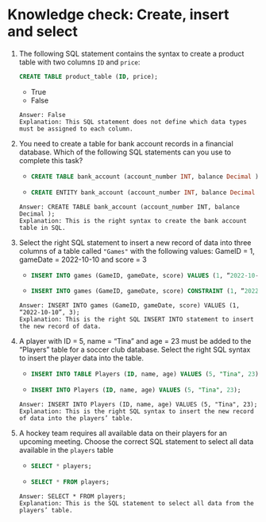 # Knowledge check: Create, insert and select

1. The following SQL statement contains the syntax to create a product table with two columns `ID` and `price`:
    ```sql
    CREATE TABLE product_table (ID, price);
    ```
    - True
    - False
    ```
    Answer: False
    Explanation: This SQL statement does not define which data types must be assigned to each column.
    ```

2. You need to create a table for bank account records in a financial database. Which of the following SQL statements can you use to complete this task?
    -   ```sql
        CREATE TABLE bank_account (account_number INT, balance Decimal );
        ```
    -   ```sql
        CREATE ENTITY bank_account (account_number INT, balance Decimal );
        ```
    ```
    Answer: CREATE TABLE bank_account (account_number INT, balance Decimal );
    Explanation: This is the right syntax to create the bank account table in SQL.
    ```

3. Select the right SQL statement to insert a new record of data into three columns of a table called `"Games"` with the following values: GameID = 1, gameDate = 2022-10-10 and score = 3
    -   ```sql
        INSERT INTO games (GameID, gameDate, score) VALUES (1, “2022-10-10”, 3);
        ```
    -   ```sql
        INSERT INTO games (GameID, gameDate, score) CONSTRAINT (1, “2022-10-10”, 3);
        ```
    ```
    Answer: INSERT INTO games (GameID, gameDate, score) VALUES (1, “2022-10-10”, 3);
    Explanation: This is the right SQL INSERT INTO statement to insert the new record of data.
    ```

4. A player with ID = 5, name = “Tina” and age = 23 must be added to the “Players” table for a soccer club database. Select the right SQL syntax to insert the player data into the table.
    -   ```sql
        INSERT INTO TABLE Players (ID, name, age) VALUES (5, "Tina", 23);
        ```
    -   ```sql
        INSERT INTO Players (ID, name, age) VALUES (5, "Tina", 23);
        ```
    ```
    Answer: INSERT INTO Players (ID, name, age) VALUES (5, "Tina", 23);
    Explanation: This is the right SQL syntax to insert the new record of data into the players’ table.
    ```

5. A hockey team requires all available data on their players for an upcoming meeting. Choose the correct SQL statement to select all data available in the `players` table
    -   ```sql
        SELECT * players;
        ```
    -   ```sql
        SELECT * FROM players;
        ```
    ```
    Answer: SELECT * FROM players;
    Explanation: This is the SQL statement to select all data from the players’ table.
    ```